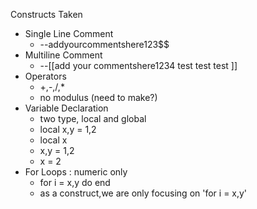 Constructs Taken
- Single Line Comment 
    - --addyourcommentshere123$$
- Multiline Comment 
    - --[[add your commentshere1234 
        test test test 
    ]]
- Operators 
    - +,-,/,* 
    - no modulus (need to make?)
- Variable Declaration 
    - two type, local and global 
    - local x,y = 1,2 
    - local x
    - x,y = 1,2
    - x = 2 
- For Loops : numeric only 
    - for i = x,y 
      do 
      <statement>
      end 
    - as a construct,we are only focusing on 'for i = x,y' 
    
